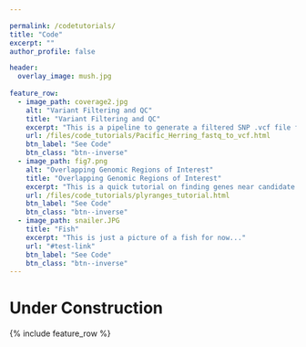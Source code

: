 ```yaml
---

permalink: /codetutorials/
title: "Code"
excerpt: ""
author_profile: false

header:
  overlay_image: mush.jpg
  
feature_row:
  - image_path: coverage2.jpg
    alt: "Variant Filtering and QC"
    title: "Variant Filtering and QC"
    excerpt: "This is a pipeline to generate a filtered SNP .vcf file from raw .fastq files. The approach is designed for whole-genome low coverage sequences from many individuals (over one thousand Pacific herring samples)."
    url: /files/code_tutorials/Pacific_Herring_fastq_to_vcf.html
    btn_label: "See Code"
    btn_class: "btn--inverse"
  - image_path: fig7.png
    alt: "Overlapping Genomic Regions of Interest"
    title: "Overlapping Genomic Regions of Interest"
    excerpt: "This is a quick tutorial on finding genes near candidate SNPs using my favorite R package plyranges"
    url: /files/code_tutorials/plyranges_tutorial.html
    btn_label: "See Code"
    btn_class: "btn--inverse"
  - image_path: snailer.JPG
    title: "Fish"
    excerpt: "This is just a picture of a fish for now..."
    url: "#test-link"
    btn_label: "See Code"
    btn_class: "btn--inverse"
---
```




# Under Construction

{% include feature_row %}


